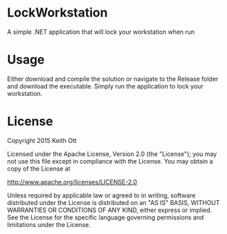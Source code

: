 <h1>LockWorkstation</h1>
<p>A simple .NET application that will lock your workstation when run</p>

<h1>Usage</h1>
<p>Either download and compile the solution or navigate to the Release folder and download the executable.  Simply run the application to lock your workstation.</p>

<h1>License</h1>
<p>Copyright 2015 Keith Ott</p>

<p>Licensed under the Apache License, Version 2.0 (the "License"); you may not use this file except in compliance with the License. You may obtain a copy of the License at</p>

<p><a href="http://www.apache.org/licenses/LICENSE-2.0">http://www.apache.org/licenses/LICENSE-2.0</a></p>

<p>Unless required by applicable law or agreed to in writing, software distributed under the License is distributed on an "AS IS" BASIS, WITHOUT WARRANTIES OR CONDITIONS OF ANY KIND, either express or implied. See the License for the specific language governing permissions and limitations under the License.</p>